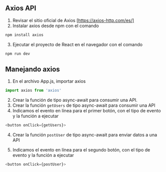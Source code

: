 ## Axios API
1. Revisar el sitio oficial de Axios [https://axios-http.com/es/]
2. Instalar axios desde npm con el comando 
```sh
npm install axios
```
3. Ejecutar el proyecto de React en el navegador con el comando
```sh
npm run dev
```


## Manejando axios
1. En el archivo App.js, importar axios
```javascript
import axios from 'axios'
```
2. Crear la función de tipo async-await para consumir una API.
2. Crear la función `getUsers` de tipo async-await para consumir una API
3. Indicamos el evento en línea para el primer botón, con el tipo de evento y la función a ejecutar 
```javascript
<button onClick={getUsers}>
```
4. Crear la función `postUser` de tipo async-await para enviar datos a una API

5. Indicamos el evento en línea para el segundo botón, con el tipo de evento y la función a ejecutar 
```javascript
<button onClick={postUser}>
```
